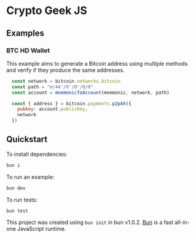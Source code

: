 # Crypto Geek JS

## Examples

### BTC HD Wallet

This example aims to generate a Bitcoin address using multiple methods and verify if they produce the same addresses.

```javascript
  const network = bitcoin.networks.bitcoin
  const path = "m/44'/0'/0'/0/0"
  const account = mnemonicToAccount(mnemonic, network, path)

  const { address } = bitcoin.payments.p2pkh({
    pubkey: account.publicKey,
    network
  })
```

## Quickstart

To install dependencies:

```bash
bun i
```

To run an example:

```bash
bun dev
```

To run tests:

```bash
bun test
```

This project was created using `bun init` in bun v1.0.2. [Bun](https://bun.sh) is a fast all-in-one JavaScript runtime.
